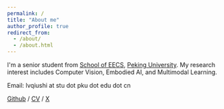 ```yaml
---
permalink: /
title: "About me"
author_profile: true
redirect_from: 
  - /about/
  - /about.html
---
```


I'm a senior student from [School of EECS](https://eecs.pku.edu.cn/), [Peking University](https://www.pku.edu.cn/). My research interest includes Computer Vision, Embodied AI, and Multimodal Learning.

Email: lvqiushi at stu dot pku dot edu dot cn

[Github](https://github.com/AlfredLyu) / [CV](../assets/CV.pdf) / [X](https://x.com/Alfred1918652)